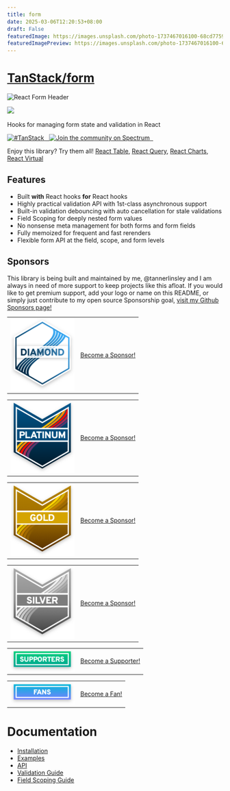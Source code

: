 ```yaml
---
title: form
date: 2025-03-06T12:20:53+08:00
draft: False
featuredImage: https://images.unsplash.com/photo-1737467016100-68cd7759d93c?ixid=M3w0NjAwMjJ8MHwxfHJhbmRvbXx8fHx8fHx8fDE3NDEyMzQ4MDZ8&ixlib=rb-4.0.3
featuredImagePreview: https://images.unsplash.com/photo-1737467016100-68cd7759d93c?ixid=M3w0NjAwMjJ8MHwxfHJhbmRvbXx8fHx8fHx8fDE3NDEyMzQ4MDZ8&ixlib=rb-4.0.3
---
```


# [TanStack/form](https://github.com/TanStack/form)

![React Form Header](https://github.com/tannerlinsley/react-form/raw/master/media/header.png)

<img src='https://github.com/tannerlinsley/react-form/raw/master/media/logo.png' width='300'/>

Hooks for managing form state and validation in React

<a href="https://twitter.com/intent/tweet?button_hashtag=TanStack" target="\_parent">
  <img alt="#TanStack" src="https://img.shields.io/twitter/url?color=%2308a0e9&label=%23TanStack&style=social&url=https%3A%2F%2Ftwitter.com%2Fintent%2Ftweet%3Fbutton_hashtag%3DTanStack">
</a>
<a href="https://npmjs.com/package/react-form" target="\_parent">
  <img alt="" src="https://img.shields.io/npm/dm/react-form.svg" />
</a>
<a href="https://bundlephobia.com/result?p=react-form@next" target="\_parent">
  <img alt="" src="https://badgen.net/bundlephobia/minzip/react-form@next" />
</a>
<a href="https://spectrum.chat/react-form">
  <img alt="Join the community on Spectrum" src="https://withspectrum.github.io/badge/badge.svg" />
</a>
<a href="https://github.com/tannerlinsley/react-form" target="\_parent">
  <img alt="" src="https://img.shields.io/github/stars/tannerlinsley/react-form.svg?style=social&label=Star" />
</a>
<a href="https://twitter.com/tannerlinsley" target="\_parent">
  <img alt="" src="https://img.shields.io/twitter/follow/tannerlinsley.svg?style=social&label=Follow" />
</a>
<br />

Enjoy this library? Try them all! [React Table](https://github.com/tannerlinsley/react-table), [React Query](https://github.com/tannerlinsley/react-query), [React Charts](https://github.com/tannerlinsley/react-charts), [React Virtual](https://github.com/tannerlinsley/react-virtual)

## Features

- Built **with** React hooks **for** React hooks
- Highly practical validation API with 1st-class asynchronous support
- Built-in validation debouncing with auto cancellation for stale validations
- Field Scoping for deeply nested form values
- No nonsense meta management for both forms and form fields
- Fully memoized for frequent and fast rerenders
- Flexible form API at the field, scope, and form levels

## Sponsors

This library is being built and maintained by me, @tannerlinsley and I am always in need of more support to keep projects like this afloat. If you would like to get premium support, add your logo or name on this README, or simply just contribute to my open source Sponsorship goal, [visit my Github Sponsors page!](https://github.com/sponsors/tannerlinsley/)

<table>
  <tbody>
    <tr>
      <td align="center" valign="middle">
        <a href="https://github.com/sponsors/tannerlinsley" target="_blank">
          <img width='150' src="https://raw.githubusercontent.com/tannerlinsley/files/master/images/patreon/diamond.png">
        </a>
      </td>
      <td align="center" valign="middle">
        <a href="https://github.com/sponsors/tannerlinsley" target="_blank">
          Become a Sponsor!
        </a>
      </td>
    </tr>
  </tbody>
</table>

<table>
  <tbody>
    <tr>
      <td align="center" valign="middle">
        <a href="https://github.com/sponsors/tannerlinsley/" target="_blank">
          <img width='150' src="https://raw.githubusercontent.com/tannerlinsley/files/master/images/patreon/platinum.png">
        </a>
      </td>
      <td align="center" valign="middle">
       <a href="https://github.com/sponsors/tannerlinsley" target="_blank">
          Become a Sponsor!
        </a>
      </td>
    </tr>
  </tbody>
</table>

<table>
  <tbody>
    <tr>
      <td align="center" valign="middle">
        <a href="https://github.com/sponsors/tannerlinsley/" target="_blank">
          <img width='150' src="https://raw.githubusercontent.com/tannerlinsley/files/master/images/patreon/gold.png">
        </a>
      </td>
      <td align="center" valign="middle">
        <a href="https://github.com/sponsors/tannerlinsley" target="_blank">
          Become a Sponsor!
        </a>
      </td>
    </tr>
  </tbody>
</table>

<table>
  <tbody>
    <tr>
      <td align="center" valign="middle">
        <a href="https://github.com/sponsors/tannerlinsley/" target="_blank">
          <img width='150' src="https://raw.githubusercontent.com/tannerlinsley/files/master/images/patreon/silver.png">
        </a>
      </td>
      <td align="center" valign="middle">
        <a href="https://github.com/sponsors/tannerlinsley" target="_blank">
          Become a Sponsor!
        </a>
      </td>
    </tr>
  </tbody>
</table>

<table>
  <tbody>
    <tr>
      <td valign="top">
        <a href="https://github.com/sponsors/tannerlinsley/">
          <img width='150' src="https://raw.githubusercontent.com/tannerlinsley/files/master/images/patreon/supporters.png" />
        </a>
      </td>
      <!-- <td>
        <ul>
        <li><a href=""><a></li>
        </ul>
      </td> -->
      <td>
        <a href="https://github.com/sponsors/tannerlinsley" target="_blank">
          Become a Supporter!
        </a>
      </td>
    </tr>
  </tbody>
</table>

<table>
  <tbody>
    <tr>
      <td valign="top">
        <a href="https://github.com/sponsors/tannerlinsley/">
          <img width='150' src="https://raw.githubusercontent.com/tannerlinsley/files/master/images/patreon/fans.png" />
        </a>
      </td>
      <!-- <td>
        <ul>
        <li></li>
        </ul>
      </td> -->
      <td>
        <a href="https://github.com/sponsors/tannerlinsley" target="_blank">
          Become a Fan!
        </a>
      </td>
    </tr>
  </tbody>
</table>

# Documentation

- [Installation](./docs/installation.md)
- [Examples](./docs/examples.md)
- [API](./docs/api.md)
- [Validation Guide](./docs/validation.md)
- [Field Scoping Guide](./docs/field-scoping.md)
